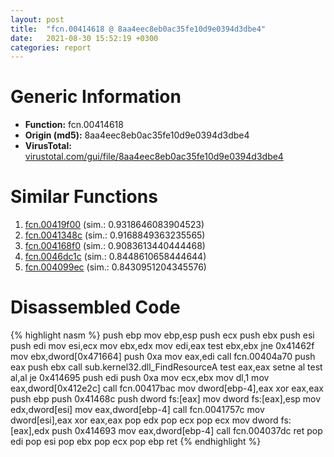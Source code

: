 ```yaml
---
layout: post
title:  "fcn.00414618 @ 8aa4eec8eb0ac35fe10d9e0394d3dbe4"
date:   2021-08-30 15:52:19 +0300
categories: report
---
```


# Generic Information
- **Function:** fcn.00414618
- **Origin (md5):** 8aa4eec8eb0ac35fe10d9e0394d3dbe4
- **VirusTotal:** [virustotal.com/gui/file/8aa4eec8eb0ac35fe10d9e0394d3dbe4][virustotal_ref]



# Similar Functions

1. [fcn.00419f00][similar_1_ref] (sim.: 0.9318646083904523)
2. [fcn.0041348c][similar_2_ref] (sim.: 0.9168849363235565)
3. [fcn.004168f0][similar_3_ref] (sim.: 0.9083613440444468)
4. [fcn.0046dc1c][similar_4_ref] (sim.: 0.8448610658444644)
5. [fcn.004099ec][similar_5_ref] (sim.: 0.8430951204345576)


# Disassembled Code

{% highlight nasm %}
push ebp
mov ebp,esp
push ecx
push ebx
push esi
push edi
mov esi,ecx
mov ebx,edx
mov edi,eax
test ebx,ebx
jne 0x41462f
mov ebx,dword[0x471664]
push 0xa
mov eax,edi
call fcn.00404a70
push eax
push ebx
call sub.kernel32.dll_FindResourceA
test eax,eax
setne al
test al,al
je 0x414695
push edi
push 0xa
mov ecx,ebx
mov dl,1
mov eax,dword[0x412e2c]
call fcn.00417bac
mov dword[ebp-4],eax
xor eax,eax
push ebp
push 0x41468c
push dword fs:[eax]
mov dword fs:[eax],esp
mov edx,dword[esi]
mov eax,dword[ebp-4]
call fcn.0041757c
mov dword[esi],eax
xor eax,eax
pop edx
pop ecx
pop ecx
mov dword fs:[eax],edx
push 0x414693
mov eax,dword[ebp-4]
call fcn.004037dc
ret 
pop edi
pop esi
pop ebx
pop ecx
pop ebp
ret 
{% endhighlight %}


[similar_1_ref]: /report/fcn.00419f00@6635b2bf1f4673ef3a7d242a02608d58
[similar_2_ref]: /report/fcn.0041348c@2ba145d6678d721baeb8d825fab7c600
[similar_3_ref]: /report/fcn.004168f0@27f3ad32e2eddc62e5434f19748fa0be
[similar_4_ref]: /report/fcn.0046dc1c@8aa4eec8eb0ac35fe10d9e0394d3dbe4
[similar_5_ref]: /report/fcn.004099ec@7610eb4a4e290563f87db1cc0480b6e7
[virustotal_ref]: https://www.virustotal.com/gui/file/8aa4eec8eb0ac35fe10d9e0394d3dbe4